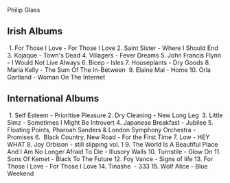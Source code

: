 Philip Glass


## Irish Albums

 1. For Those I Love - For Those I Love
2. Saint Sister - Where I Should End
3. Kojaque - Town's Dead
4. Villagers - Fever Dreams
5. John Francis Flynn - I Would Not Live Always
6. Bicep - Isles
7. Houseplants - Dry Goods
8. Maria Kelly - The Sum Of The In-Between 
9. Elaine Mai - Home
10. Orla Gartland - Woman On The Internet 

## International Albums ##
 1. Self Esteem - Prioritise Pleasure
2. Dry Cleaning - New Long Leg 
3. Little Simz - Sometimes I Might Be Introvert
4. Japanese Breakfast - Jubilee
5. Floating Points, Pharoah Sanders & London Symphony Orchestra - Promises
6.  Black Country, New Road - For the First Time
7. Low - HEY WHAT
8. Joy Orbison - still slipping vol. 1
9. The World Is A Beautiful Place And I Am No Longer Afraid To Die - Illusory Walls
10. Turnstile - Glow On
11. Sons Of Kemet - Black To The Future
12. Foy Vance - Signs of life
13. For Those I Love - For Those I Love
14. Tinashe  - 333
15. Wolf Alice - Blue Weekend

 